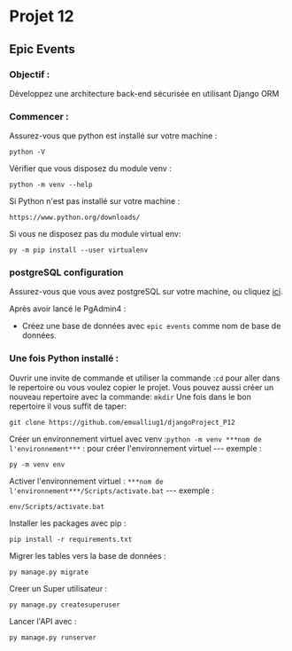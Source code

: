 # Projet 12
## Epic Events

### Objectif :
Développez une architecture back-end sécurisée en utilisant Django ORM

### Commencer :
Assurez-vous que python est installé sur votre machine :

    python -V

Vérifier que vous disposez du module venv :
    
    python -m venv --help
  
Si Python n'est pas installé sur votre machine :
    
    https://www.python.org/downloads/
    
Si vous ne disposez pas du module virtual env:
    
    py -m pip install --user virtualenv


### postgreSQL configuration
Assurez-vous que vous avez postgreSQL sur votre machine, ou cliquez [ici](https://www.postgresql.org/download/).

Après avoir lancé le PgAdmin4 :
 - Créez une base de données avec `epic events` comme nom de base de données.


### Une fois Python installé :
   
 Ouvrir une invite de commande et utiliser la commande :`cd` pour aller dans le repertoire ou vous voulez copier le projet. 
    Vous pouvez aussi créer un nouveau repertoire avec la commande: `mkdir`
    Une fois dans le bon repertoire il vous suffit de taper: 
 
    git clone https://github.com/emualliug1/djangoProject_P12
    
Créer un environnement virtuel avec venv :`python -m venv ***nom de l'environnement***` : pour créer l'environnement virtuel --- exemple : 

    py -m venv env
    
Activer l'environnement virtuel : `***nom de l'environnement***/Scripts/activate.bat` --- exemple : 

    env/Scripts/activate.bat
    
Installer les packages avec pip : 

    pip install -r requirements.txt

Migrer les tables vers la base de données :

    py manage.py migrate

Creer un Super utilisateur :

	py manage.py createsuperuser

Lancer l'API avec : 

    py manage.py runserver
